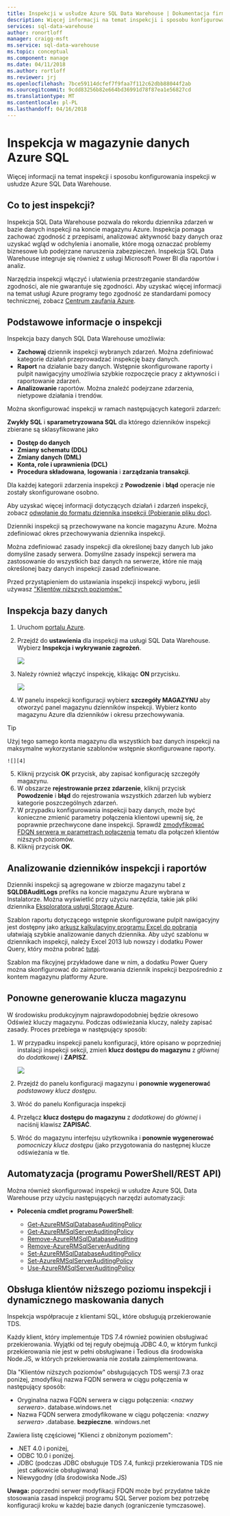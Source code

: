 ```yaml
---
title: Inspekcji w usłudze Azure SQL Data Warehouse | Dokumentacja firmy Microsoft
description: Więcej informacji na temat inspekcji i sposobu konfigurowania inspekcji w usłudze Azure SQL Data Warehouse.
services: sql-data-warehouse
author: ronortloff
manager: craigg-msft
ms.service: sql-data-warehouse
ms.topic: conceptual
ms.component: manage
ms.date: 04/11/2018
ms.author: rortloff
ms.reviewer: jrj
ms.openlocfilehash: 7bce59114dcfef7f9faa7f112c62dbb88044f2ab
ms.sourcegitcommit: 9cdd83256b82e664bd36991d78f87ea1e56827cd
ms.translationtype: MT
ms.contentlocale: pl-PL
ms.lasthandoff: 04/16/2018
---
```

# <a name="auditing-in-azure-sql-data-warehouse"></a>Inspekcja w magazynie danych Azure SQL

Więcej informacji na temat inspekcji i sposobu konfigurowania inspekcji w usłudze Azure SQL Data Warehouse.

## <a name="what-is-auditing"></a>Co to jest inspekcji?
Inspekcja SQL Data Warehouse pozwala do rekordu dziennika zdarzeń w bazie danych inspekcji na koncie magazynu Azure. Inspekcja pomaga zachować zgodność z przepisami, analizować aktywność bazy danych oraz uzyskać wgląd w odchylenia i anomalie, które mogą oznaczać problemy biznesowe lub podejrzane naruszenia zabezpieczeń. Inspekcja SQL Data Warehouse integruje się również z usługi Microsoft Power BI dla raportów i analiz.

Narzędzia inspekcji włączyć i ułatwienia przestrzeganie standardów zgodności, ale nie gwarantuje się zgodności. Aby uzyskać więcej informacji na temat usługi Azure programy tego zgodność ze standardami pomocy technicznej, zobacz <a href="http://azure.microsoft.com/support/trust-center/compliance/" target="_blank">Centrum zaufania Azure</a>.

## <a id="subheading-1"></a>Podstawowe informacje o inspekcji
Inspekcja bazy danych SQL Data Warehouse umożliwia:

* **Zachowaj** dziennik inspekcji wybranych zdarzeń. Można zdefiniować kategorie działań przeprowadzać inspekcję bazy danych.
* **Raport** na działanie bazy danych. Wstępnie skonfigurowane raporty i pulpit nawigacyjny umożliwia szybkie rozpoczęcie pracy z aktywności i raportowanie zdarzeń.
* **Analizowanie** raportów. Można znaleźć podejrzane zdarzenia, nietypowe działania i trendów.

Można skonfigurować inspekcji w ramach następujących kategorii zdarzeń:

**Zwykły SQL** i **sparametryzowana SQL** dla którego dzienników inspekcji zbierane są sklasyfikowane jako  

* **Dostęp do danych**
* **Zmiany schematu (DDL)**
* **Zmiany danych (DML)**
* **Konta, role i uprawnienia (DCL)**
* **Procedura składowana**, **logowania** i **zarządzania transakcji**.

Dla każdej kategorii zdarzenia inspekcji z **Powodzenie** i **błąd** operacje nie zostały skonfigurowane osobno.

Aby uzyskać więcej informacji dotyczących działań i zdarzeń inspekcji, zobacz <a href="http://go.microsoft.com/fwlink/?LinkId=506733" target="_blank">odwołanie do formatu dziennika inspekcji (Pobieranie pliku doc)</a>.

Dzienniki inspekcji są przechowywane na koncie magazynu Azure. Można zdefiniować okres przechowywania dziennika inspekcji.

Można zdefiniować zasady inspekcji dla określonej bazy danych lub jako domyślne zasady serwera. Domyślne zasady inspekcji serwera ma zastosowanie do wszystkich baz danych na serwerze, które nie mają określonej bazy danych inspekcji zasad zdefiniowane.

Przed przystąpieniem do ustawiania inspekcji inspekcji wyboru, jeśli używasz ["Klientów niższych poziomów."](sql-data-warehouse-auditing-downlevel-clients.md)

## <a id="subheading-2"></a>Inspekcja bazy danych
1. Uruchom <a href="https://portal.azure.com" target="_blank">portalu Azure</a>.
2. Przejdź do **ustawienia** dla inspekcji ma usługi SQL Data Warehouse. Wybierz **Inspekcja i wykrywanie zagrożeń**.
   
    ![][1]
3. Należy również włączyć inspekcję, klikając **ON** przycisku.
   
    ![][3]
4. W panelu inspekcji konfiguracji wybierz **szczegóły MAGAZYNU** aby otworzyć panel magazynu dzienników inspekcji. Wybierz konto magazynu Azure dla dzienników i okresu przechowywania. 
>[!TIP]
>Użyj tego samego konta magazynu dla wszystkich baz danych inspekcji na maksymalne wykorzystanie szablonów wstępnie skonfigurowane raporty.
   
    ![][4]
5. Kliknij przycisk **OK** przycisk, aby zapisać konfigurację szczegóły magazynu.
6. W obszarze **rejestrowanie przez zdarzenie**, kliknij przycisk **Powodzenie** i **błąd** do rejestrowania wszystkich zdarzeń lub wybierz kategorie poszczególnych zdarzeń.
7. W przypadku konfigurowania inspekcji bazy danych, może być konieczne zmienić parametry połączenia klientowi upewnij się, że poprawnie przechwycone dane inspekcji. Sprawdź [zmodyfikować FDQN serwera w parametrach połączenia](sql-data-warehouse-auditing-downlevel-clients.md) tematu dla połączeń klientów niższych poziomów.
8. Kliknij przycisk **OK**.

## <a id="subheading-3"></a>Analizowanie dzienników inspekcji i raportów
Dzienniki inspekcji są agregowane w zbiorze magazynu tabel z **SQLDBAuditLogs** prefiks na koncie magazynu Azure wybrana w Instalatorze. Można wyświetlić przy użyciu narzędzia, takie jak pliki dziennika <a href="http://azurestorageexplorer.codeplex.com/" target="_blank">Eksploratora usługi Storage Azure</a>.

Szablon raportu dotyczącego wstępnie skonfigurowane pulpit nawigacyjny jest dostępny jako <a href="http://go.microsoft.com/fwlink/?LinkId=403540" target="_blank">arkusz kalkulacyjny programu Excel do pobrania</a> ułatwiają szybkie analizowanie danych dziennika. Aby użyć szablonu w dziennikach inspekcji, należy Excel 2013 lub nowszy i dodatku Power Query, który można pobrać <a href="http://www.microsoft.com/download/details.aspx?id=39379">tutaj</a>.

Szablon ma fikcyjnej przykładowe dane w nim, a dodatku Power Query można skonfigurować do zaimportowania dziennik inspekcji bezpośrednio z kontem magazynu platformy Azure.

## <a id="subheading-4"></a>Ponowne generowanie klucza magazynu
W środowisku produkcyjnym najprawdopodobniej będzie okresowo Odśwież kluczy magazynu. Podczas odświeżania kluczy, należy zapisać zasady. Proces przebiega w następujący sposób:

1. W przypadku inspekcji panelu konfiguracji, które opisano w poprzedniej instalacji inspekcji sekcji, zmień **klucz dostępu do magazynu** z *głównej* do *dodatkowej* i  **ZAPISZ**.

   ![][4]
2. Przejdź do panelu konfiguracji magazynu i **ponownie wygenerować** *podstawowy klucz dostępu*.
3. Wróć do panelu Konfiguracja inspekcji 
4. Przełącz **klucz dostępu do magazynu** z *dodatkowej* do *głównej* i naciśnij klawisz **ZAPISAĆ**.
4. Wróć do magazynu interfejsu użytkownika i **ponownie wygenerować** *pomocniczy klucz dostępu* (jako przygotowania do następnej klucze odświeżania w tle.

## <a id="subheading-5"></a>Automatyzacja (programu PowerShell/REST API)
Można również skonfigurować inspekcji w usłudze Azure SQL Data Warehouse przy użyciu następujących narzędzi automatyzacji:

* **Polecenia cmdlet programu PowerShell**:

   * [Get-AzureRMSqlDatabaseAuditingPolicy](/powershell/module/azurerm.sql/get-azurermsqldatabaseauditingpolicy)
   * [Get-AzureRMSqlServerAuditingPolicy](/powershell/module/azurerm.sql/Get-AzureRMSqlServerAuditingPolicy)
   * [Remove-AzureRMSqlDatabaseAuditing](/powershell/module/azurerm.sql/Remove-AzureRMSqlDatabaseAuditing)
   * [Remove-AzureRMSqlServerAuditing](/powershell/module/azurerm.sql/Remove-AzureRMSqlServerAuditing)
   * [Set-AzureRMSqlDatabaseAuditingPolicy](/powershell/module/azurerm.sql/Set-AzureRMSqlDatabaseAuditingPolicy)
   * [Set-AzureRMSqlServerAuditingPolicy](/powershell/module/azurerm.sql/Set-AzureRMSqlServerAuditingPolicy)
   * [Use-AzureRMSqlServerAuditingPolicy](/powershell/module/azurerm.sql/Use-AzureRMSqlServerAuditingPolicy)


## <a name="downlevel-clients-support-for-auditing-and-dynamic-data-masking"></a>Obsługa klientów niższego poziomu inspekcji i dynamicznego maskowania danych
Inspekcja współpracuje z klientami SQL, które obsługują przekierowanie TDS.

Każdy klient, który implementuje TDS 7.4 również powinien obsługiwać przekierowania. Wyjątki od tej reguły obejmują JDBC 4.0, w którym funkcji przekierowania nie jest w pełni obsługiwane i Tedious dla środowiska Node.JS, w których przekierowania nie została zaimplementowana.

Dla "Klientów niższych poziomów" obsługujących TDS wersji 7.3 oraz poniżej, zmodyfikuj nazwa FQDN serwera w ciągu połączenia w następujący sposób:

- Oryginalna nazwa FQDN serwera w ciągu połączenia: <*nazwy serwera*>. database.windows.net
- Nazwa FQDN serwera zmodyfikowane w ciągu połączenia: <*nazwy serwera*> .database. **bezpieczne**. windows.net

Zawiera listę częściowej "Klienci z obniżonym poziomem":

* .NET 4.0 i poniżej,
* ODBC 10.0 i poniżej.
* JDBC (podczas JDBC obsługuje TDS 7.4, funkcji przekierowania TDS nie jest całkowicie obsługiwana)
* Niewygodny (dla środowiska Node.JS)

**Uwaga:** poprzedni serwer modyfikacji FDQN może być przydatne także stosowania zasad inspekcji programu SQL Server poziom bez potrzebę konfiguracji kroku w każdej bazie danych (ograniczenie tymczasowe).     




<!--Anchors-->
[Database Auditing basics]: #subheading-1
[Set up auditing for your database]: #subheading-2
[Analyze audit logs and reports]: #subheading-3


<!--Image references-->
[1]: ./media/sql-data-warehouse-auditing-overview/sql-data-warehouse-auditing.png
[2]: ./media/sql-data-warehouse-auditing-overview/sql-data-warehouse-auditing-inherit.png
[3]: ./media/sql-data-warehouse-auditing-overview/sql-data-warehouse-auditing-enable.png
[4]: ./media/sql-data-warehouse-auditing-overview/sql-data-warehouse-auditing-storage-account.png
[5]: ./media/sql-data-warehouse-auditing-overview/sql-data-warehouse-auditing-dashboard.png


